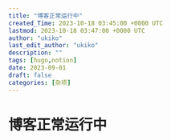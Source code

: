 ```yaml
---
title: "博客正常运行中"
created_Time: 2023-10-18 03:45:00 +0000 UTC
lastmod: 2023-10-18 03:47:00 +0000 UTC
author: "ukiko"
last_edit_author: "ukiko"
description: ""
tags: [hugo,notion]
date: 2023-09-01
draft: false
categories: [杂项]
---
```


# 博客正常运行中



